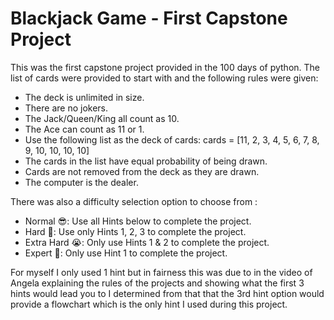 # Blackjack Game - First Capstone Project

This was the first capstone project provided in the 100 days of python. The list of cards were provided to start with and the following rules were given:

- The deck is unlimited in size.
- There are no jokers.
- The Jack/Queen/King all count as 10.
- The Ace can count as 11 or 1.
- Use the following list as the deck of cards: cards = [11, 2, 3, 4, 5, 6, 7, 8, 9, 10, 10, 10, 10]
- The cards in the list have equal probability of being drawn.
- Cards are not removed from the deck as they are drawn.
- The computer is the dealer.

There was also a difficulty selection option to choose from :

- Normal 😎: Use all Hints below to complete the project.
- Hard 🤔: Use only Hints 1, 2, 3 to complete the project.
- Extra Hard 😭: Only use Hints 1 & 2 to complete the project.
- Expert 🤯: Only use Hint 1 to complete the project.

For myself I only used 1 hint but in fairness this was due to in the video of Angela explaining the rules of the projects and showing what the first 3 hints would lead you to I determined from that that the 3rd hint option would provide a flowchart which is the only hint I used during this project. 